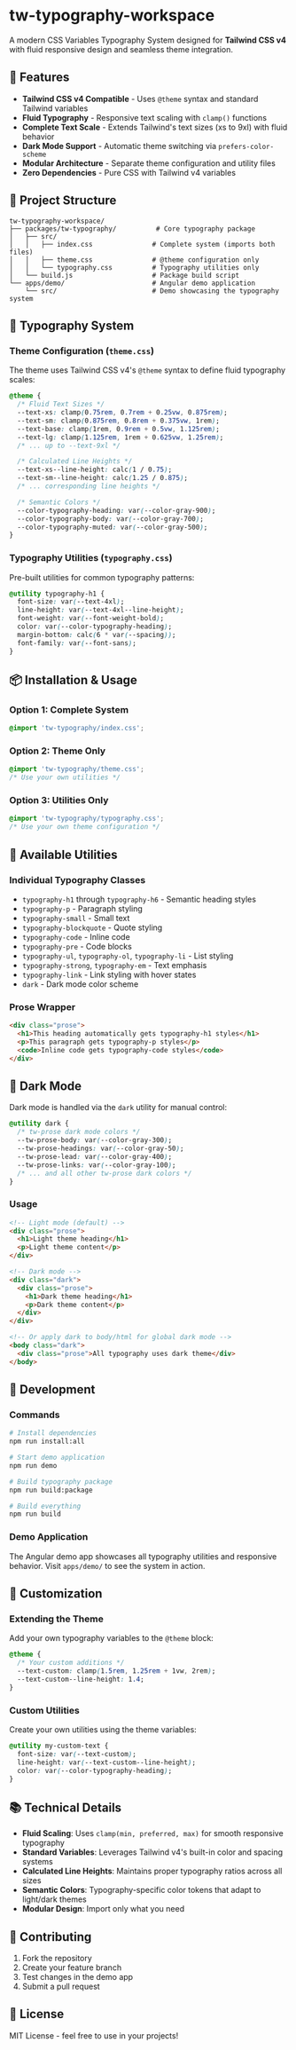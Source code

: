 # tw-typography-workspace

A modern CSS Variables Typography System designed for **Tailwind CSS v4** with fluid responsive design and seamless theme integration.

## 🚀 Features

- **Tailwind CSS v4 Compatible** - Uses `@theme` syntax and standard Tailwind variables
- **Fluid Typography** - Responsive text scaling with `clamp()` functions
- **Complete Text Scale** - Extends Tailwind's text sizes (xs to 9xl) with fluid behavior
- **Dark Mode Support** - Automatic theme switching via `prefers-color-scheme`
- **Modular Architecture** - Separate theme configuration and utility files
- **Zero Dependencies** - Pure CSS with Tailwind v4 variables

## 📁 Project Structure

```
tw-typography-workspace/
├── packages/tw-typography/          # Core typography package
│   ├── src/
│   │   ├── index.css               # Complete system (imports both files)
│   │   ├── theme.css               # @theme configuration only
│   │   └── typography.css          # Typography utilities only
│   └── build.js                    # Package build script
└── apps/demo/                      # Angular demo application
    └── src/                        # Demo showcasing the typography system
```

## 🎨 Typography System

### Theme Configuration (`theme.css`)

The theme uses Tailwind CSS v4's `@theme` syntax to define fluid typography scales:

```css
@theme {
  /* Fluid Text Sizes */
  --text-xs: clamp(0.75rem, 0.7rem + 0.25vw, 0.875rem);
  --text-sm: clamp(0.875rem, 0.8rem + 0.375vw, 1rem);
  --text-base: clamp(1rem, 0.9rem + 0.5vw, 1.125rem);
  --text-lg: clamp(1.125rem, 1rem + 0.625vw, 1.25rem);
  /* ... up to --text-9xl */

  /* Calculated Line Heights */
  --text-xs--line-height: calc(1 / 0.75);
  --text-sm--line-height: calc(1.25 / 0.875);
  /* ... corresponding line heights */

  /* Semantic Colors */
  --color-typography-heading: var(--color-gray-900);
  --color-typography-body: var(--color-gray-700);
  --color-typography-muted: var(--color-gray-500);
}
```

### Typography Utilities (`typography.css`)

Pre-built utilities for common typography patterns:

```css
@utility typography-h1 {
  font-size: var(--text-4xl);
  line-height: var(--text-4xl--line-height);
  font-weight: var(--font-weight-bold);
  color: var(--color-typography-heading);
  margin-bottom: calc(6 * var(--spacing));
  font-family: var(--font-sans);
}
```

## 📦 Installation & Usage

### Option 1: Complete System

```css
@import 'tw-typography/index.css';
```

### Option 2: Theme Only

```css
@import 'tw-typography/theme.css';
/* Use your own utilities */
```

### Option 3: Utilities Only

```css
@import 'tw-typography/typography.css';
/* Use your own theme configuration */
```

## 🎯 Available Utilities

### Individual Typography Classes

- `typography-h1` through `typography-h6` - Semantic heading styles
- `typography-p` - Paragraph styling
- `typography-small` - Small text
- `typography-blockquote` - Quote styling
- `typography-code` - Inline code
- `typography-pre` - Code blocks
- `typography-ul`, `typography-ol`, `typography-li` - List styling
- `typography-strong`, `typography-em` - Text emphasis
- `typography-link` - Link styling with hover states
- `dark` - Dark mode color scheme

### Prose Wrapper

```html
<div class="prose">
  <h1>This heading automatically gets typography-h1 styles</h1>
  <p>This paragraph gets typography-p styles</p>
  <code>Inline code gets typography-code styles</code>
</div>
```

## 🌙 Dark Mode

Dark mode is handled via the `dark` utility for manual control:

```css
@utility dark {
  /* tw-prose dark mode colors */
  --tw-prose-body: var(--color-gray-300);
  --tw-prose-headings: var(--color-gray-50);
  --tw-prose-lead: var(--color-gray-400);
  --tw-prose-links: var(--color-gray-100);
  /* ... and all other tw-prose dark colors */
}
```

### Usage

```html
<!-- Light mode (default) -->
<div class="prose">
  <h1>Light theme heading</h1>
  <p>Light theme content</p>
</div>

<!-- Dark mode -->
<div class="dark">
  <div class="prose">
    <h1>Dark theme heading</h1>
    <p>Dark theme content</p>
  </div>
</div>

<!-- Or apply dark to body/html for global dark mode -->
<body class="dark">
  <div class="prose">All typography uses dark theme</div>
</body>
```

## 🔧 Development

### Commands

```bash
# Install dependencies
npm run install:all

# Start demo application
npm run demo

# Build typography package
npm run build:package

# Build everything
npm run build
```

### Demo Application

The Angular demo app showcases all typography utilities and responsive behavior. Visit `apps/demo/` to see the system in action.

## 🎨 Customization

### Extending the Theme

Add your own typography variables to the `@theme` block:

```css
@theme {
  /* Your custom additions */
  --text-custom: clamp(1.5rem, 1.25rem + 1vw, 2rem);
  --text-custom--line-height: 1.4;
}
```

### Custom Utilities

Create your own utilities using the theme variables:

```css
@utility my-custom-text {
  font-size: var(--text-custom);
  line-height: var(--text-custom--line-height);
  color: var(--color-typography-heading);
}
```

## 📚 Technical Details

- **Fluid Scaling**: Uses `clamp(min, preferred, max)` for smooth responsive typography
- **Standard Variables**: Leverages Tailwind v4's built-in color and spacing systems
- **Calculated Line Heights**: Maintains proper typography ratios across all sizes
- **Semantic Colors**: Typography-specific color tokens that adapt to light/dark themes
- **Modular Design**: Import only what you need

## 🤝 Contributing

1. Fork the repository
2. Create your feature branch
3. Test changes in the demo app
4. Submit a pull request

## 📄 License

MIT License - feel free to use in your projects!
